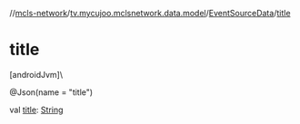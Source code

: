 //[mcls-network](../../../index.md)/[tv.mycujoo.mclsnetwork.data.model](../index.md)/[EventSourceData](index.md)/[title](title.md)

# title

[androidJvm]\

@Json(name = &quot;title&quot;)

val [title](title.md): [String](https://kotlinlang.org/api/latest/jvm/stdlib/kotlin/-string/index.html)
